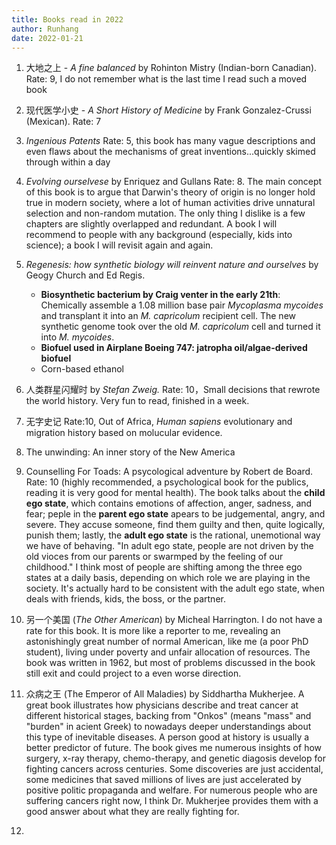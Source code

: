 ```yaml
---
title: Books read in 2022
author: Runhang
date: 2022-01-21
---
```


1. 大地之上 - _A fine balanced_ by Rohinton Mistry (Indian-born Canadian). Rate: 9, I do not remember what is the last time I read such a moved book

2. 现代医学小史 - _A Short History of Medicine_ by Frank Gonzalez-Crussi (Mexican). Rate: 7
3. _Ingenious Patents_  Rate: 5, this book has many vague descriptions and even flaws about the mechanisms of great inventions...quickly skimed through within a day
4. _Evolving ourselvese_ by Enriquez and Gullans Rate: 8. The main concept of this book is to argue that Darwin's theory of origin is no longer hold true in modern society, where a lot of human activities drive unnatural selection and non-random mutation. The only thing I dislike is a few chapters are slightly overlapped and redundant. A book I will recommend to people with any background (especially, kids into science); a book I will revisit again and again.
5. _Regenesis: how synthetic biology will reinvent nature and ourselves_ by Geogy Church and Ed Regis.
   - **Biosynthetic bacterium by Craig venter in the early 21th**: Chemically assemble a 1.08 million base pair *Mycoplasma mycoides* and transplant it into an *M. capricolum* recipient cell. The new synthetic genome took over the old *M. capricolum* cell and turned it into *M. mycoides*. 
   - **Biofuel used in Airplane Boeing 747: jatropha oil/algae-derived biofuel**
   - Corn-based ethanol 
6. 人类群星闪耀时 by *Stefan Zweig.* Rate: 10，Small decisions that rewrote the world history. Very fun to read, finished in a week. 
7. 无字史记 Rate:10, Out of Africa, *Human sapiens* evolutionary and migration history based on molucular evidence.
8. The unwinding: An inner story of the New America 
9. Counselling For Toads: A psycological adventure by Robert de Board. Rate: 10 (highly recommended, a psychological book for the publics, reading it is very good for mental health). The book talks about the **child ego state**, which contains emotions of affection, anger, sadness, and fear; peple in the **parent ego state** apears to be judgemental, angry, and severe. They accuse someone, find them guilty and then, quite logically, punish them; lastly, the **adult ego state** is the rational, unemotional way we have of behaving. "In adult ego state, people are not driven by the old vioces from our parents or swarmped by the feeling of our childhood." I think most of people are shifting among the three ego states at a daily basis, depending on which role we are playing in the society. It's actually hard to be consistent with the adult ego state, when deals with friends, kids, the boss, or the partner. 
10. 另一个美国 (*The Other American*) by Micheal Harrington. I do not have a rate for this book. It is more like a reporter to me, revealing an astonishingly great number of normal American, like me (a poor PhD student), living under poverty and unfair allocation of resources. The book was written in 1962, but most of problems discussed in the book still exit and could project to a even worse direction. 
11. 众病之王 (The Emperor of All Maladies) by Siddhartha Mukherjee. A great book illustrates how physicians describe and treat cancer at different historical stages, backing from "Onkos" (means "mass" and "burden" in acient Greek) to nowadays deeper understandings about this type of inevitable diseases. A person good at history is usually a better predictor of future. The book gives me numerous insights of how surgery, x-ray therapy, chemo-therapy, and genetic diagosis develop for fighting cancers across centuries. Some discoveries are just accidental, some medicines that saved millions of lives are just accelerated by positive politic propaganda and welfare. For numerous people who are suffering cancers right now, I think Dr. Mukherjee provides them with a good answer about what they are really fighting for. 


13. 
